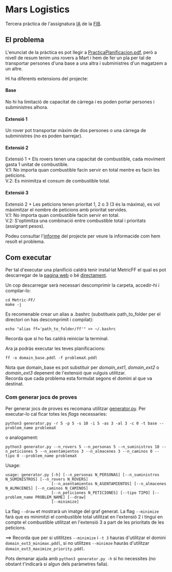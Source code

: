 # Mars Logistics

Tercera pràctica de l'assignatura [IA](https://www.fib.upc.edu/en/studies/bachelors-degrees/bachelor-degree-informatics-engineering/curriculum/syllabus/IA) de la [FIB](https://www.fib.upc.edu/).   

## El problema

L'enunciat de la pràctica es pot llegir a [PracticaPlanificacion.pdf](PracticaPlanificacion.pdf), però a nivell de resum tenim uns rovers a Mart i hem de fer un pla per tal de transportar persones d'una base a una altra i subministres d'un magatzem a un altre.

Hi ha diferents extensions del projecte:
#### Base
No hi ha limitació de capacitat de càrrega i es poden portar persones i subministres alhora.

#### Extensió 1
Un rover pot transportar màxim de dos persones o una càrrega de subministres (no es poden barrejar).

#### Extensió 2
Extensió 1 + Els rovers tenen una capacitat de combustible, cada moviment gasta 1 unitat de combustible.   
V.1: No importa quan combustible facin servir en total mentre es facin les peticions.   
V.2: Es minimitza el consum de combustible total.   

#### Extensió 3
Extensió 2 + Les peticions tenen prioritat 1, 2 o 3 (3 és la màxima), es vol màximitzar el nombre de peticions amb prioritat servides.   
V.1: No importa quan combustible facin servir en total.   
V.2: S'optimitza una combinació entre combustible total i prioritats (assignant pesos).   

Podeu consultar l'[informe](/InformePracticaPlanificaci%C3%B3.pdf) del projecte per veure la informacide com hem resolt el problema.

## Com executar

Per tal d'executar una planifició caldrà tenir instal·lat MetricFF el qual es pot descarregar de la [pagina web](http://fai.cs.uni-saarland.de/hoffmann/ff.html) o bé [directament](./Metric-FF.zip).

Un cop descarregar serà necessari descomprimir la carpeta, accedir-hi i compilar-lo:
```
cd Metric-FF/
make -j
```

Es recomenable crear un alias a .bashrc (substitueix path_to_folder per el directori on has descomprimit i compilat):
```
echo "alias ff='path_to_folder/ff'" >> ~/.bashrc
```
Recorda que si ho fas caldrà reiniciar la terminal.

Ara ja podràs executar les teves planificacions:
```
ff -o domain_base.pddl -f problemaX.pddl
```
Nota que domain_base es pot substituir per *domain_ext1*, *domain_ext2* o *domain_ext3* depenent de l'extensió que vulguis utilitzar.   
Recorda que cada problema esta formulat segons el domini al que va destinat.

### Com generar jocs de proves

Per generar jocs de proves es recomana utilitzar [generator.py](./generator.py).
Per executar-lo cal ficar totes les *flags* necessaries:
```
python3 generator.py -r 5 -p 5 -s 10 -i 5 -as 3 -al 3 -c 0 -t base --problem_name problemaX
```
o analogament:
```
python3 generator.py --n_rovers 5 --n_personas 5 --n_suministros 10 --n_peticiones 5 --n_asentamientos 3 --n_almacenes 3 --n_caminos 0 --tipo 0 --problem_name problemaX
```

Usage:
```
usage: generator.py [-h] [--n_personas N_PERSONAS] [--n_suministros N_SUMINISTROS] [--n_rovers N_ROVERS]
                    [--n_asentamientos N_ASENTAMIENTOS] [--n_almacenes N_ALMACENES] [--n_caminos N_CAMINOS]
                    [--n_peticiones N_PETICIONES] [--tipo TIPO] [--problem_name PROBLEM_NAME] [--draw]
                    [--minimize]
```
La flag `--draw` et mostrarà un imatge del graf generat.
La flag `--minimize` farà que es minimitzi el combustible total utilitzat en l'extensió 2 i tingui en compte el combustible utilitzat en l'extensió 3 a part de les prioritats de les peticions.   
    
==> Recorda que per si utitlitzes `--minimize` i `-t 3` hauras d'utilitzar el domini `domain_ext3_minimax.pddl`, si no utilitzes `--minimze` hauràs d'utilitzar `domain_ext3_maximize_priority.pddl`.   
   
Pots demanar ajuda amb `python3 generator.py -h` si ho necessites (no obstant t'indicarà si algun dels paràmetres falla).

